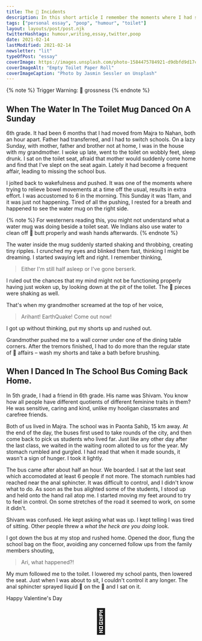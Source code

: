 ```yaml
---
title: The 💩 Incidents
description: In this short article I remember the moments where I had strange encounters with my 💩.
tags: ["personal essay", "poop", "humour", "toilet"]
layout: layouts/post/post.njk
twitterHashtags: humour,writing,essay,twitter,poop
date: 2021-02-14
lastModified: 2021-02-14
newsletter: "lit"
typeOfPost: "essay"
coverImage: https://images.unsplash.com/photo-1584475784921-d9dbfd9d17ca?ixid=MXwxMjA3fDB8MHxwaG90by1wYWdlfHx8fGVufDB8fHw%3D&ixlib=rb-1.2.1&auto=format&fit=crop&w=1500&q=80
coverImageAlt: "Empty Toilet Paper Roll"
coverImageCaption: "Photo by Jasmin Sessler on Unsplash"
---
```


{% note %}
Trigger Warning: 💩 grossness
{% endnote %}

## When The Water In The Toilet Mug Danced On A Sunday

6th grade. It had been 6 months that I had moved from Majra to Nahan, both an hour apart. Father had transferred, and I had to switch schools. On a lazy Sunday, with mother, father and brother not at home, I was in the house with my grandmother. I woke up late, went to the toilet on wobbly feet, sleep drunk. I sat on the toilet seat, afraid that mother would suddenly come home and find that I've slept on the seat again. Lately it had become a frequent affair, leading to missing the school bus.

I jolted back to wakefulness and pushed. It was one of the moments where trying to relieve bowel movements at a time off the usual, results in extra effort. I was accustomed to 6 in the morning. This Sunday it was 11am, and it was just not happening. Tired of all the pushing, I rested for a breath and happened to see the water mug on the right side.

{% note %}
For westerners reading this, you might not understand what a water mug was doing beside a toilet seat. We Indians also use water to clean off 💩 butt properly and wash hands afterwards.
{% endnote %}

The water inside the mug suddenly started shaking and throbbing, creating tiny ripples. I crunched my eyes and blinked them fast, thinking I might be dreaming. I started swaying left and right. I remember thinking,

> Either I'm still half asleep or I've gone berserk.

I ruled out the chances that my mind might not be functioning properly having just woken up, by looking down at the pit of the toilet. The 💩 pieces were shaking as well.

That's when my grandmother screamed at the top of her voice,

> Arihant! EarthQuake! Come out now!

I got up without thinking, put my shorts up and rushed out.

Grandmother pushed me to a wall corner under one of the dining table corners. After the tremors finished, I had to do more than the regular state of 🚽 affairs – wash my shorts and take a bath before brushing.

## When I Danced In The School Bus Coming Back Home.

In 5th grade, I had a friend in  6th grade. His name was Shivam. You know how all people have different quotients of different feminine traits in them? He was sensitive, caring and kind, unlike my hooligan classmates and carefree friends.

Both of us lived in Majra. The school was in Paonta Sahib, 15 km away. At the end of the day, the buses first used to take rounds of the city, and then come back to pick us students who lived far. Just like any other day after the last class, we waited in the waiting room alloted to us for the year. My stomach rumbled and gurgled. I had read that when it made sounds, it wasn't a sign of hunger. I took it lightly.

The bus came after about half an hour. We boarded. I sat at the last seat which accomodated at least 6 people if not more. The stomach rumbles had reached near the anal sphincter. It was difficult to control, and I didn't know what to do. As soon as the bus alighted some of the students, I stood up and held onto the hand rail atop me. I started moving my feet around to try to feel in control. On some stretches of the road it seemed to work, on some it didn't.

Shivam was confused. He kept asking what was up. I kept telling I was tired of sitting. Other people threw a _what the heck are you doing_ look.

I got down the bus at my stop and rushed home. Opened the door, flung the school bag on the floor, avoiding any concerned follow ups from the family members shouting,

> Ari, what happened?!

My mum followed me to the toilet. I lowered my school pants, then lowered the seat. Just when I was about to sit, I couldn't control it any longer. The anal sphincter sprayed liquid 💩 on the 🚽 and I sat on it.

Happy Valentine's Day

<div style="font-size: 4rem; text-align: center;">
  💩
</div>

